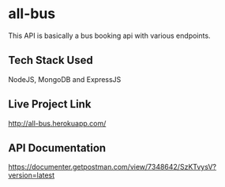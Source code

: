 # all-bus
This API is basically a bus booking api with various endpoints.

## Tech Stack Used
NodeJS, MongoDB and ExpressJS

## Live Project Link
http://all-bus.herokuapp.com/

## API Documentation
https://documenter.getpostman.com/view/7348642/SzKTvysV?version=latest
